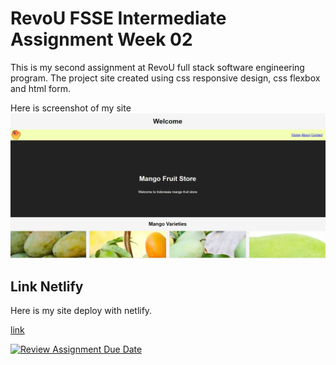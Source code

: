 # RevoU FSSE Intermediate Assignment Week 02

This is my second assignment at RevoU full stack software engineering program. The project site created using css responsive design, css flexbox and html form.

Here is screenshot of my site
![Site](https://raw.githubusercontent.com/mfaisalkemal/revou-barcelona/main/image/ss_week-2-mfaisalkemal.webp)

## Link Netlify

Here is my site deploy with netlify.
<p></p>

[link](https://week-2-mfaisalkemal.netlify.app/)

[![Review Assignment Due Date](https://classroom.github.com/assets/deadline-readme-button-24ddc0f5d75046c5622901739e7c5dd533143b0c8e959d652212380cedb1ea36.svg)](https://classroom.github.com/a/l9v8sNrv)